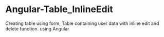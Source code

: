# Angular-Table_InlineEdit
Creating table using form, Table containing user data with inline edit and delete function. using Angular
